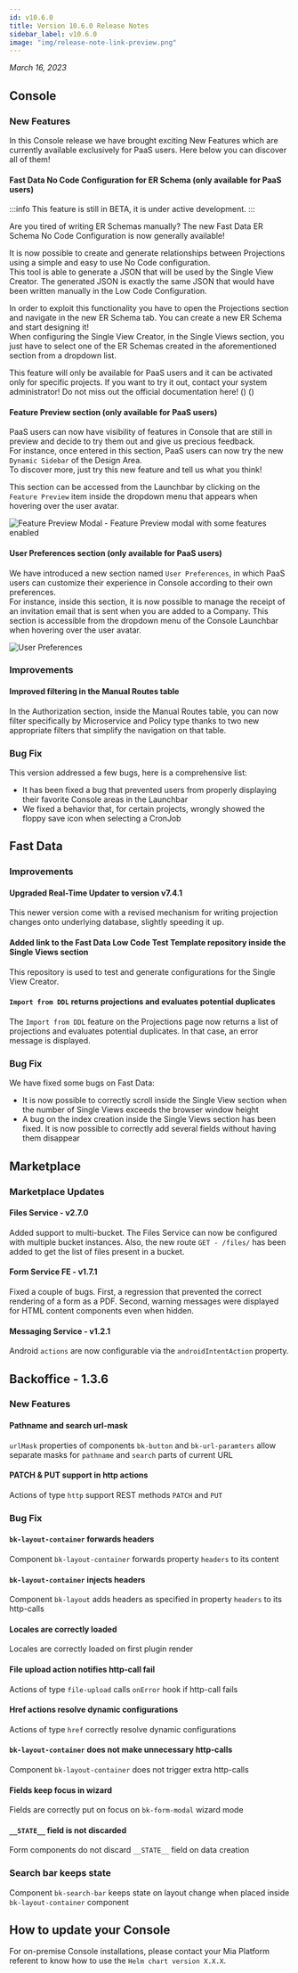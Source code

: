 ```yaml
---
id: v10.6.0
title: Version 10.6.0 Release Notes
sidebar_label: v10.6.0
image: "img/release-note-link-preview.png"
---
```


_March 16, 2023_

## Console

### New Features

In this Console release we have brought exciting New Features which are currently available exclusively for PaaS users. 
Here below you can discover all of them!

#### Fast Data No Code Configuration for ER Schema (only available for PaaS users)

:::info This feature is still in BETA, it is under active development. :::

Are you tired of writing ER Schemas manually? The new Fast Data ER Schema No Code Configuration is now generally available!
 
It is now possible to create and generate relationships between Projections using a simple and easy to use No Code configuration.  
This tool is able to generate a JSON that will be used by the Single View Creator. The generated JSON is exactly the same JSON that would have been written manually in the Low Code Configuration.

In order to exploit this functionality you have to open the Projections section and navigate in the new ER Schema tab. You can create a new ER Schema and start designing it!   
When configuring the Single View Creator, in the Single Views section, you just have to select one of the ER Schemas created in the aforementioned section from a dropdown list.

This feature will only be available for PaaS users and it can be activated only for specific projects. If you want to try it out, contact your system administrator!
Do not miss out the official documentation here! (<TODO add documentation link>)
(<TODO add screenshot>)

#### Feature Preview section (only available for PaaS users)

PaaS users can now have visibility of features in Console that are still in preview and decide to try them out and give us precious feedback.  
For instance, once entered in this section, PaaS users can now try the new `Dynamic Sidebar` of the Design Area.   
To discover more, just try this new feature and tell us what you think!
 
This section can be accessed from the Launchbar by clicking on the `Feature Preview` item inside the dropdown menu that appears when hovering over the user avatar. 

![Feature Preview Modal - Feature Preview modal with some features enabled](./img/10.6/feature-preview.png)

#### User Preferences section (only available for PaaS users)

We have introduced a new section named `User Preferences`, in which PaaS users can customize their experience in Console according to their own preferences.  
For instance, inside this section, it is now possible to manage the receipt of an invitation email that is sent when you are added to a Company. This section is accessible from the dropdown menu of the Console Launchbar when hovering over the user avatar.

![User Preferences](./img/10.6/user-preferences.png)

### Improvements

#### Improved filtering in the Manual Routes table

In the Authorization section, inside the Manual Routes table, you can now filter specifically by Microservice and Policy type thanks to two new appropriate filters that simplify the navigation on that table.

### Bug Fix

This version addressed a few bugs, here is a comprehensive list:

* It has been fixed a bug that prevented users from properly displaying their favorite Console areas in the Launchbar
* We fixed a behavior that, for certain projects, wrongly showed the floppy save icon when selecting a CronJob

## Fast Data

### Improvements

#### Upgraded Real-Time Updater to version v7.4.1 

This newer version come with a revised mechanism for writing projection changes onto underlying database, slightly speeding it up.

#### Added link to the Fast Data Low Code Test Template repository inside the Single Views section 

This repository is used to test and generate configurations for the Single View Creator.

#### `Import from DDL` returns projections and evaluates potential duplicates

The `Import from DDL` feature on the Projections page now returns a list of projections and evaluates potential duplicates. In that case, an error message is displayed.

### Bug Fix

We have fixed some bugs on Fast Data:

* It is now possible to correctly scroll inside the Single View section when the number of Single Views exceeds the browser window height
* A bug on the index creation inside the Single Views section has been fixed. It is now possible to correctly add several fields without having them disappear

## Marketplace

### Marketplace Updates

#### Files Service - v2.7.0

Added support to multi-bucket. The Files Service can now be configured with multiple bucket instances.
Also, the new route `GET - /files/` has been added to get the list of files present in a bucket.

#### Form Service FE - v1.7.1

Fixed a couple of bugs. First, a regression that prevented the correct rendering of a form as a PDF.
Second, warning messages were displayed for HTML content components even when hidden.

#### Messaging Service - v1.2.1

Android `actions` are now configurable via the `androidIntentAction` property.

## Backoffice - 1.3.6

### New Features

#### Pathname and search url-mask
`urlMask` properties of components `bk-button` and `bk-url-paramters` allow separate masks for `pathname` and `search` parts of current URL

#### PATCH & PUT support in http actions
Actions of type `http` support REST methods `PATCH` and `PUT`


### Bug Fix

#### `bk-layout-container` forwards headers
Component `bk-layout-container` forwards property `headers` to its content

#### `bk-layout-container` injects headers
Component `bk-layout` adds headers as specified in property `headers` to its http-calls

#### Locales are correctly loaded
Locales are correctly loaded on first plugin render

#### File upload action notifies http-call fail
Actions of type `file-upload` calls `onError` hook if http-call fails

#### Href actions resolve dynamic configurations
Actions of type `href` correctly resolve dynamic configurations

#### `bk-layout-container` does not make unnecessary http-calls
Component `bk-layout-container` does not trigger extra http-calls

#### Fields keep focus in wizard
Fields are correctly put on focus on `bk-form-modal` wizard mode

#### `__STATE__` field is not discarded
Form components do not discard `__STATE__` field on data creation

### Search bar keeps state
Component `bk-search-bar` keeps state on layout change when placed inside `bk-layout-container` component


## How to update your Console

For on-premise Console installations, please contact your Mia Platform referent to know how to use the `Helm chart version X.X.X`.

